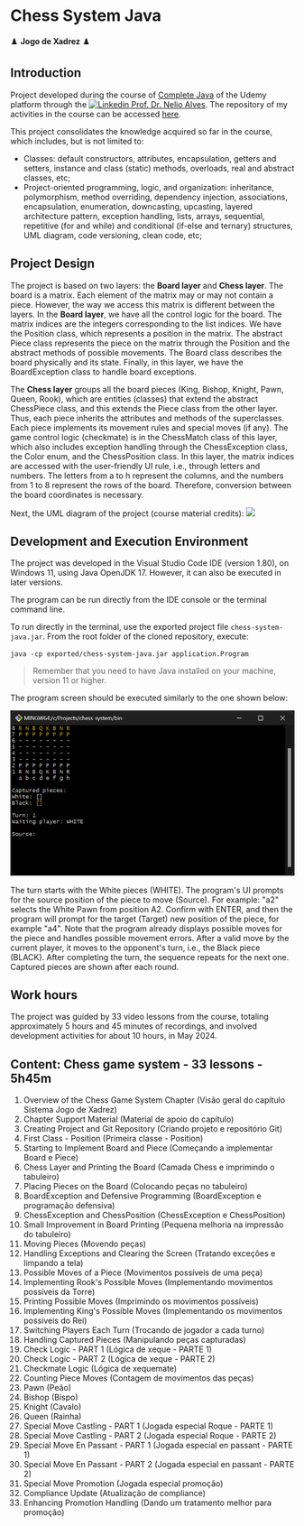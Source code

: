 # Chess System Java

:chess_pawn: __Jogo de Xadrez__ :chess_pawn:

## Introduction

Project developed during the course of [Complete Java](https://www.udemy.com/course/java-curso-completo/) of the Udemy platform through the [![Linkedin](https://i.stack.imgur.com/gVE0j.png) Prof. Dr. Nelio Alves](https://br.linkedin.com/in/nelio-alves). The repository of my activities in the course can be accessed [here](https://github.com/leo4215/Java-practice).

This project consolidates the knowledge acquired so far in the course, which includes, but is not limited to:

* Classes: default constructors, attributes, encapsulation, getters and setters, instance and class (static) methods, overloads, real and abstract classes, etc;
* Project-oriented programming, logic, and organization: inheritance, polymorphism, method overriding, dependency injection, associations, encapsulation, enumeration, downcasting, upcasting, layered architecture pattern, exception handling, lists, arrays, sequential, repetitive (for and while) and conditional (if-else and ternary) structures, UML diagram, code versioning, clean code, etc;

## Project Design

The project is based on two layers: the __Board layer__ and __Chess layer__. The board is a matrix. Each element of the matrix may or may not contain a piece. However, the way we access this matrix is different between the layers. In the __Board layer__, we have all the control logic for the board. The matrix indices are the integers corresponding to the list indices. We have the Position class, which represents a position in the matrix. The abstract Piece class represents the piece on the matrix through the Position and the abstract methods of possible movements. The Board class describes the board physically and its state. Finally, in this layer, we have the BoardException class to handle board exceptions.

The __Chess layer__ groups all the board pieces (King, Bishop, Knight, Pawn, Queen, Rook), which are entities (classes) that extend the abstract ChessPiece class, and this extends the Piece class from the other layer. Thus, each piece inherits the attributes and methods of the superclasses. Each piece implements its movement rules and special moves (if any). The game control logic (checkmate) is in the ChessMatch class of this layer, which also includes exception handling through the ChessException class, the Color enum, and the ChessPosition class. In this layer, the matrix indices are accessed with the user-friendly UI rule, i.e., through letters and numbers. The letters from a to h represent the columns, and the numbers from 1 to 8 represent the rows of the board. Therefore, conversion between the board coordinates is necessary.

Next, the UML diagram of the project (course material credits):
![](hhttps://github.com/leo4215/chess-system-java/blob/44aff3f941b51ff12a63eb042709a703293f525f/misc/chess-system-design.png)

## Development and Execution Environment

The project was developed in the Visual Studio Code IDE (version 1.80), on Windows 11, using Java OpenJDK 17. However, it can also be executed in later versions.

The program can be run directly from the IDE console or the terminal command line.

To run directly in the terminal, use the exported project file `chess-system-java.jar`. From the root folder of the cloned repository, execute:

```
java -cp exported/chess-system-java.jar application.Program
```

> Remember that you need to have Java installed on your machine, version 11 or higher.

The program screen should be executed similarly to the one shown below:

![](https://github.com/leo4215/chess-system-java/blob/44aff3f941b51ff12a63eb042709a703293f525f/misc/screen.png)

The turn starts with the White pieces (WHITE). The program's UI prompts for the source position of the piece to move (Source). For example: "a2" selects the White Pawn from position A2. Confirm with ENTER, and then the program will prompt for the target (Target) new position of the piece, for example "a4". Note that the program already displays possible moves for the piece and handles possible movement errors. After a valid move by the current player, it moves to the opponent's turn, i.e., the Black piece (BLACK). After completing the turn, the sequence repeats for the next one. Captured pieces are shown after each round.

## Work hours

The project was guided by 33 video lessons from the course, totaling approximately 5 hours and 45 minutes of recordings, and involved development activities for about 10 hours, in May 2024.

## Content: Chess game system - 33 lessons - 5h45m

1. Overview of the Chess Game System Chapter (Visão geral do capítulo Sistema Jogo de Xadrez)
2. Chapter Support Material (Material de apoio do capítulo)
3. Creating Project and Git Repository (Criando projeto e repositório Git)
4. First Class - Position (Primeira classe - Position)
5. Starting to Implement Board and Piece (Começando a implementar Board e Piece)
6. Chess Layer and Printing the Board (Camada Chess e imprimindo o tabuleiro)
7. Placing Pieces on the Board (Colocando peças no tabuleiro)
8. BoardException and Defensive Programming (BoardException e programação defensiva)
9. ChessException and ChessPosition (ChessException e ChessPosition)
10. Small Improvement in Board Printing (Pequena melhoria na impressão do tabuleiro)
11. Moving Pieces (Movendo peças)
12. Handling Exceptions and Clearing the Screen (Tratando exceções e limpando a tela)
13. Possible Moves of a Piece (Movimentos possíveis de uma peça)
14. Implementing Rook's Possible Moves (Implementando movimentos possíveis da Torre)
15. Printing Possible Moves (Imprimindo os movimentos possíveis)
16. Implementing King's Possible Moves (Implementando os movimentos possíveis do Rei)
17. Switching Players Each Turn (Trocando de jogador a cada turno)
18. Handling Captured Pieces (Manipulando peças capturadas)
19. Check Logic - PART 1 (Lógica de xeque - PARTE 1)
20. Check Logic - PART 2 (Lógica de xeque - PARTE 2)
21. Checkmate Logic (Lógica de xequemate)
22. Counting Piece Moves (Contagem de movimentos das peças)
23. Pawn (Peão)
24. Bishop (Bispo)
25. Knight (Cavalo)
26. Queen (Rainha)
27. Special Move Castling - PART 1 (Jogada especial Roque - PARTE 1)
28. Special Move Castling - PART 2 (Jogada especial Roque - PARTE 2)
29. Special Move En Passant - PART 1 (Jogada especial en passant - PARTE 1)
30. Special Move En Passant - PART 2 (Jogada especial en passant - PARTE 2)
31. Special Move Promotion (Jogada especial promoção)
32. Compliance Update (Atualização de compliance)
33. Enhancing Promotion Handling (Dando um tratamento melhor para promoção)
